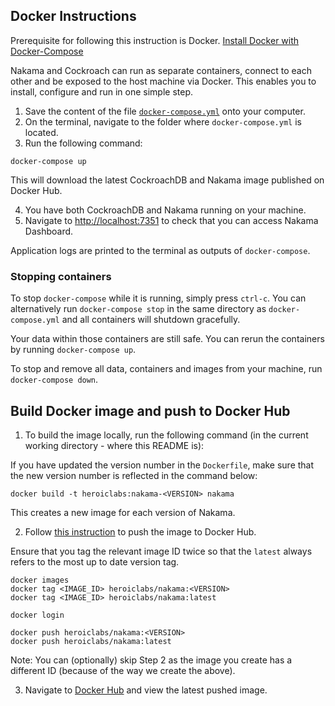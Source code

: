 ## Docker Instructions

Prerequisite for following this instruction is Docker. [Install Docker with Docker-Compose](https://docs.docker.com/engine/installation/)

Nakama and Cockroach can run as separate containers, connect to each other and be exposed to the host machine via Docker. This enables you to install, configure and run in one simple step.

1. Save the content of the file [`docker-compose.yml`](https://raw.githubusercontent.com/heroiclabs/nakama/master/install/docker/docker-compose.yml) onto your computer.
2. On the terminal, navigate to the folder where `docker-compose.yml` is located.
3. Run the following command:

```
docker-compose up
```

This will download the latest CockroachDB and Nakama image published on Docker Hub.

4. You have both CockroachDB and Nakama running on your machine.
5. Navigate to [http://localhost:7351](http://localhost:7351) to check that you can access Nakama Dashboard.

Application logs are printed to the terminal as outputs of `docker-compose`.

### Stopping containers

To stop `docker-compose` while it is running, simply press `ctrl-c`. You can alternatively run `docker-compose stop` in the same directory as `docker-compose.yml` and all containers will shutdown gracefully.

Your data within those containers are still safe. You can rerun the containers by running `docker-compose up`.

To stop and remove all data, containers and images from your machine, run `docker-compose down`.

## Build Docker image and push to Docker Hub

1. To build the image locally, run the following command (in the current working directory - where this README is):

If you have updated the version number in the `Dockerfile`, make sure that the new version number is reflected in the command below:

```
docker build -t heroiclabs:nakama-<VERSION> nakama
```

This creates a new image for each version of Nakama.

2. Follow [this instruction](https://docs.docker.com/engine/getstarted/step_six/) to push the image to Docker Hub.

Ensure that you tag the relevant image ID twice so that the `latest` always refers to the most up to date version tag.

```
docker images
docker tag <IMAGE_ID> heroiclabs/nakama:<VERSION>
docker tag <IMAGE_ID> heroiclabs/nakama:latest
```

```
docker login
```

```
docker push heroiclabs/nakama:<VERSION>
docker push heroiclabs/nakama:latest
```

Note: You can (optionally) skip Step 2 as the image you create has a different ID (because of the way we create the above).

3. Navigate to [Docker Hub](https://hub.docker.com/r/heroiclabs/nakama/tags/) and view the latest pushed image.
